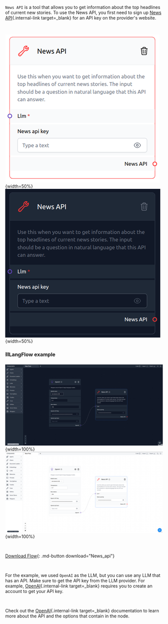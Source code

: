 `News API` is a tool that allows you to get information about the top headlines of current new stories. To use the News API, you first need to sign up [News API](https://newsapi.org/){.internal-link target=\_blank} for an API key on the provider's website.

<br>

![Description](img/single_node/news_api.png#only-light){width=50%}
![Description](img/single_node/news_api2.png#only-dark){width=50%}

### ⛓️LangFlow example

![Description](img/news-api2.png#only-dark){width=100%}
![Description](img/news-api.png#only-light){width=100%}

<br>

[Download Flow](data/News_api.json){: .md-button download="News_api"}

<br>

For the example, we used `OpenAI` as the LLM, but you can use any LLM that has an API. Make sure to get the API key from the LLM provider. For example, [OpenAI](https://platform.openai.com/){.internal-link target=\_blank} requires you to create an account to get your API key.

<br>

Check out the [OpenAI](https://platform.openai.com/docs/introduction/overview){.internal-link target=\_blank} documentation to learn more about the API and the options that contain in the node.
